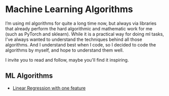 # Machine Learning Algorithms
I’m using ml algorithms for quite a long time now, but always via libraries that already perform the hard algorithmic and mathematic work for me (such as PyTorch and sklearn). While it is a practical way for doing ml tasks, I've always wanted to understand the techniques behind all those algorithms. And I understand best when I code, so I decided to code the algorithms by myself, and hope to understand them well.

I invite you to read and follow, maybe you'll find it inspiring. 

## ML Algorithms

 - [Linear Regression with one feature](https://github.com/shaytavor/Machine-Learning-Algorithms/tree/main/Linear%20Regression%20One%20Feature)

